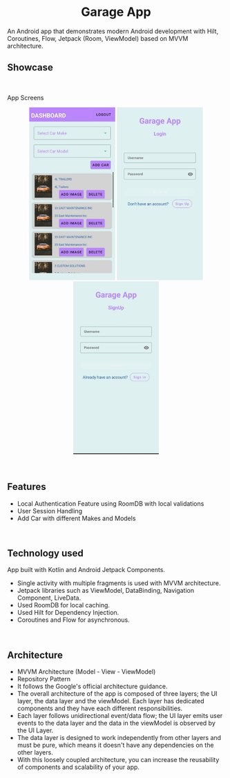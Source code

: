<div align="center">
    <h1>Garage App</h1>

</div>
An Android app that demonstrates modern Android development with Hilt, Coroutines, Flow, Jetpack (Room, ViewModel) based on MVVM architecture.

<br>

## Showcase
<br>
<p>App Screens</p>
<p align="center">
    <img src="assets/dashboard.jpg" height="400">
    <img src="assets/login.jpg" height="400">
    <img src="assets/signup.jpg" height="400">
</p>
<br>

## Features
- Local Authentication Feature using RoomDB with local validations
- User Session Handling
- Add Car with different Makes and Models

<br>

## Technology used
App built with Kotlin and Android Jetpack Components.
- Single activity with multiple fragments is used with MVVM architecture.
- Jetpack libraries such as ViewModel, DataBinding, Navigation Component, LiveData.
- Used RoomDB for local caching.
- Used Hilt for Dependency Injection.
- Coroutines and Flow for asynchronous.

<br>

## Architecture
- MVVM Architecture (Model - View - ViewModel)
- Repository Pattern
- It follows the Google's official architecture guidance.
- The overall architecture of the app is composed of three layers; the UI layer, the data layer and the viewModel. Each layer has dedicated components and they have each different responsibilities.
- Each layer follows unidirectional event/data flow; the UI layer emits user events to the data layer and the data in the viewModel is observed by the UI Layer.
- The data layer is designed to work independently from other layers and must be pure, which means it doesn't have any dependencies on the other layers.
- With this loosely coupled architecture, you can increase the reusability of components and scalability of your app.

<br>



